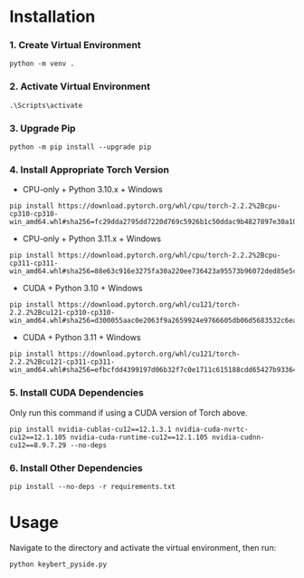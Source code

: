 # Installation
### 1. Create Virtual Environment
```
python -m venv .
```
### 2. Activate Virtual Environment
```
.\Scripts\activate
```
### 3. Upgrade Pip
```
python -m pip install --upgrade pip
```
### 4. Install Appropriate Torch Version
* CPU-only + Python 3.10.x + Windows
```
pip install https://download.pytorch.org/whl/cpu/torch-2.2.2%2Bcpu-cp310-cp310-win_amd64.whl#sha256=fc29dda2795dd7220d769c5926b1c50ddac9b4827897e30a10467063691cdf54
```
* CPU-only + Python 3.11.x + Windows
```
pip install https://download.pytorch.org/whl/cpu/torch-2.2.2%2Bcpu-cp311-cp311-win_amd64.whl#sha256=88e63c916e3275fa30a220ee736423a95573b96072ded85e5c0171fd8f37a755
```
* CUDA + Python 3.10 + Windows
```
pip install https://download.pytorch.org/whl/cu121/torch-2.2.2%2Bcu121-cp310-cp310-win_amd64.whl#sha256=d300055aac0e2063f9a2659924e9766605db06d5683532c6eabbdef6bec865dd
```
* CUDA + Python 3.11 + Windows
```
pip install https://download.pytorch.org/whl/cu121/torch-2.2.2%2Bcu121-cp311-cp311-win_amd64.whl#sha256=efbcfdd4399197d06b32f7c0e1711c615188cdd65427b933648c7478fb880b3f
```
### 5. Install CUDA Dependencies
Only run this command if using a CUDA version of Torch above.
```
pip install nvidia-cublas-cu12==12.1.3.1 nvidia-cuda-nvrtc-cu12==12.1.105 nvidia-cuda-runtime-cu12==12.1.105 nvidia-cudnn-cu12==8.9.7.29 --no-deps
```
### 6. Install Other Dependencies
```
pip install --no-deps -r requirements.txt
```
# Usage
Navigate to the directory and activate the virtual environment, then run:
```
python keybert_pyside.py
```
